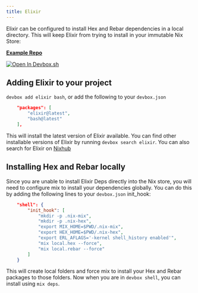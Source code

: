 ```yaml
---
title: Elixir
---
```


Elixir can be configured to install Hex and Rebar dependencies in a local directory. This will keep Elixir from trying to install in your immutable Nix Store:

[**Example Repo**](https://github.com/jetify-com/devbox/tree/main/examples/development/elixir/elixir_hello)

[![Open In Devbox.sh](https://www.jetify.com/img/devbox/open-in-devbox.svg)](https://cloud.jetify.com/new/github.com/jetify-com/devbox?folder=examples/development/elixir/elixer_hello)

## Adding Elixir to your project

`devbox add elixir bash`, or add the following to your `devbox.json`

```json
    "packages": [
        "elixir@latest",
        "bash@latest"
    ],
```

This will install the latest version of Elixir available. You can find other installable versions of Elixir by running `devbox search elixir`. You can also search for Elixir on [Nixhub](https://www.nixhub.io/packages/elixir)

## Installing Hex and Rebar locally

Since you are unable to install Elixir Deps directly into the Nix store, you will need to configure mix to install your dependencies globally. You can do this by adding the following lines to your `devbox.json` init_hook:

```json
    "shell": {
        "init_hook": [
            "mkdir -p .nix-mix",
            "mkdir -p .nix-hex",
            "export MIX_HOME=$PWD/.nix-mix",
            "export HEX_HOME=$PWD/.nix-hex",
            "export ERL_AFLAGS='-kernel shell_history enabled'",
            "mix local.hex --force",
            "mix local.rebar --force"
        ]
    }
```

This will create local folders and force mix to install your Hex and Rebar packages to those folders. Now when you are in `devbox shell`, you can install using `mix deps`.
